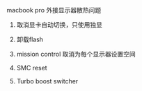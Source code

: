 macbook pro 外接显示器散热问题


1. 取消显卡自动切换，只使用独显

2. 卸载flash

3. mission control 取消为每个显示器设置空间

4. SMC reset

5. Turbo boost switcher